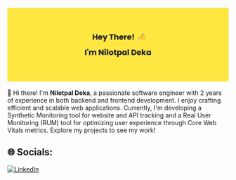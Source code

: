 ![Banner](banner.png)

👋 Hi there! I'm **Nilotpal Deka**, a passionate software engineer with 2 years of experience in both backend and frontend development. I enjoy crafting efficient and scalable web applications. Currently, I'm developing a Synthetic Monitoring tool for website and API tracking and a Real User Monitoring (RUM) tool for optimizing user experience through Core Web Vitals metrics. Explore my projects to see my work!


## 🌐 Socials:
[![LinkedIn](https://img.shields.io/badge/LinkedIn-%230077B5.svg?logo=linkedin&logoColor=white)](https://linkedin.com/in/iamnilotpaldeka) 
